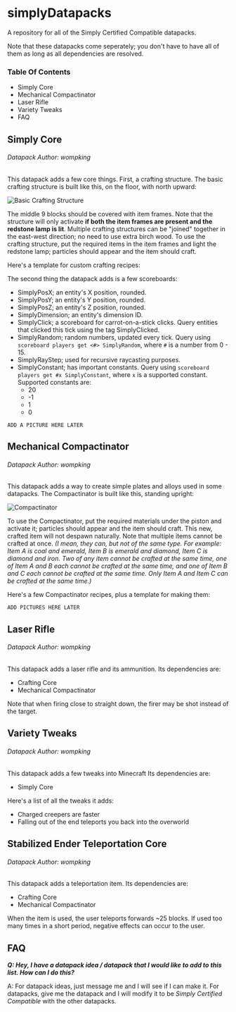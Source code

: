 # simplyDatapacks
A repository for all of the Simply Certified Compatible datapacks.

Note that these datapacks come seperately; you don't have to have all of them as long as all dependencies are resolved.

### Table Of Contents
* Simply Core
* Mechanical Compactinator
* Laser Rifle
* Variety Tweaks
* FAQ


## Simply Core
###### Datapack Author: wompking
This datapack adds a few core things.
First, a crafting structure. The basic crafting structure is built like this, on the floor, with north upward:

![Basic Crafting Structure](https://cdn.discordapp.com/attachments/680681632373407779/680682979546234887/structure.png)

The middle 9 blocks should be covered with item frames. Note that the structure will only activate **if both the item frames are present and the redstone lamp is lit**. Multiple crafting structures can be "joined" together in the east-west direction; no need to use extra birch wood. To use the crafting structure, put the required items in the item frames and light the redstone lamp; particles should appear and the item should craft.

Here's a template for custom crafting recipes:

The second thing the datapack adds is a few scoreboards: 
* SimplyPosX; an entity's X position, rounded.
* SimplyPosY; an entity's Y position, rounded.
* SimplyPosZ; an entity's Z position, rounded.
* SimplyDimension; an entity's dimension ID.
* SimplyClick; a scoreboard for carrot-on-a-stick clicks. Query entities that clicked this tick using the tag SimplyClicked.
* SimplyRandom; random numbers, updated every tick. Query using `scoreboard players get <#> SimplyRandom`, where `#` is a number from 0 - 15.
* SimplyRayStep; used for recursive raycasting purposes.
* SimplyConstant; has important constants. Query using `scoreboard players get #x SimplyConstant`, where `x` is a supported constant. Supported constants are:
  * 20
  * -1
  * 1
  * 0

`ADD A PICTURE HERE LATER`
## Mechanical Compactinator
###### Datapack Author: wompking
This datapack adds a way to create simple plates and alloys used in some datapacks. The Compactinator is built like this, standing upright:

![Compactinator](https://cdn.discordapp.com/attachments/680681632373407779/680689259254120465/structurecompress.png)

To use the Compactinator, put the required materials under the piston and activate it; particles should appear and the item should craft. This new, crafted item will not despawn naturally. Note that multiple items cannot be crafted at once. *(I mean, they can, but not of the same type. For example: Item A is coal and emerald, Item B is emerald and diamond, Item C is diamond and iron. Two of any item cannot be crafted at the same time, one of Item A and B each cannot be crafted at the same time, and one of Item B and C each cannot be crafted at the same time. Only Item A and Item C can be crafted at the same time.)*

Here's a few Compactinator recipes, plus a template for making them:

`ADD PICTURES HERE LATER`
## Laser Rifle
###### Datapack Author: wompking
This datapack adds a laser rifle and its ammunition.
Its dependencies are:
* Crafting Core
* Mechanical Compactinator


Note that when firing close to straight down, the firer may be shot instead of the target.

## Variety Tweaks
###### Datapack Author: wompking
This datapack adds a few tweaks into Minecraft
Its dependencies are:
* Simply Core

Here's a list of all the tweaks it adds:
* Charged creepers are faster
* Falling out of the end teleports you back into the overworld

## Stabilized Ender Teleportation Core
###### Datapack Author: wompking
This datapack adds a teleportation item.
Its dependencies are:
* Crafting Core
* Mechanical Compactinator


When the item is used, the user teleports forwards ~25 blocks.
If used too many times in a short period, negative effects can occur to the user.

## FAQ
***Q: Hey, I have a datapack idea / datapack that I would like to add to this list. How can I do this?***

A: For datapack ideas, just message me and I will see if I can make it. For datapacks, give me the datapack and I will modify it to be *Simply Certified Compatible* with the other datapacks.
